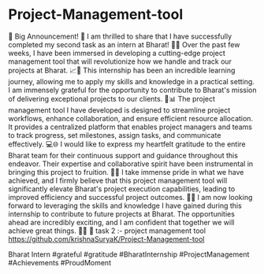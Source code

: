 # Project-Management-tool

🚀 Big Announcement! 🎉
I am thrilled to share that I have successfully completed my second task as an intern at Bharat! 🌟📅
Over the past few weeks, I have been immersed in developing a cutting-edge project management tool that will revolutionize how we handle and track our projects at Bharat. 📈💼
This internship has been an incredible learning journey, allowing me to apply my skills and knowledge in a practical setting. I am immensely grateful for the opportunity to contribute to Bharat's mission of delivering exceptional projects to our clients. 🙌📊
The project management tool I have developed is designed to streamline project workflows, enhance collaboration, and ensure efficient resource allocation. It provides a centralized platform that enables project managers and teams to track progress, set milestones, assign tasks, and communicate effectively. 💻🌐
I would like to express my heartfelt gratitude to the entire Bharat team for their continuous support and guidance throughout this endeavor. Their expertise and collaborative spirit have been instrumental in bringing this project to fruition. 🤝👏
I take immense pride in what we have achieved, and I firmly believe that this project management tool will significantly elevate Bharat's project execution capabilities, leading to improved efficiency and successful project outcomes. 🚀📅
I am now looking forward to leveraging the skills and knowledge I have gained during this internship to contribute to future projects at Bharat. The opportunities ahead are incredibly exciting, and I am confident that together we will achieve great things. 🌟🚀
🤝
task 2 :- project management tool
https://github.com/krishnaSuryaK/Project-Management-tool

Bharat Intern
#grateful
#gratitude
#BharatInternship #ProjectManagement #Achievements #ProudMoment
